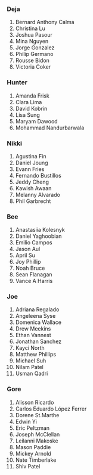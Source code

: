 
### Deja
1. Bernard Anthony Calma
2. Christina Lu
3. Joshua	Pasour
4. Mina	Nguyen
5. Jorge	Gonzalez
6. Philip	Germano
7. Rousse	Bidon
8. Victoria	Coker

### Hunter
1. Amanda	Frisk
2. Clara Lima
3. David Kobrin
4. Lisa	Sung
6. Maryam	Dawood
7. Mohammad	Nandurbarwala

### Nikki
1. Agustina Fin
2. Daniel	Joung
3. Evann Fries
4. Fernando	Bustillos
5. Jeddy Cheng
6. Kawish	Awaan
7. Melanny Alvarado
8. Phil	Garbrecht

### Bee
1. Anastasiia	Kolesnyk
2. Daniel	Yaghoobian
3. Emilio	Campos
4. Jason Aul
5. April Su
6. Joy Phillip
7. Noah	Bruce
8. Sean	Flanagan
9. Vance A Harris

### Joe
1. Adriana Regalado
2. Angeleena Syse
3. Domenica	Wallace
4. Drew	Meekins
5. Ethan	Vannest
6. Jonathan	Sanchez
7. Kayci North
8. Matthew Phillips
9. Michael Suh
10. Nilam	Patel
11. Usman	Qadri

### Gore
1. Alisson Ricardo
2. Carlos Eduardo	López Ferrer
3. Dorene	St.Marthe
4. Edwin Yi
5. Eric	Peltzman
6. Joseph	McClellan
7. Leilanni	Makoske
8. Mason Paddie
9. Mickey	Arnold
10. Nate Timberlake
11. Shiv Patel
